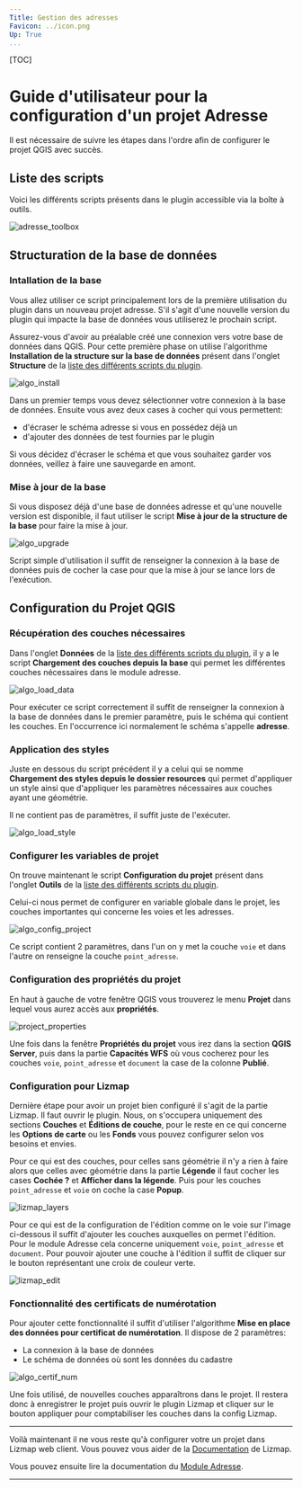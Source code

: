 ```yaml
---
Title: Gestion des adresses
Favicon: ../icon.png
Up: True
...
```


[TOC]


# Guide d'utilisateur pour la configuration d'un projet Adresse

Il est nécessaire de suivre les étapes dans l'ordre afin de configurer le projet QGIS avec succès.


## Liste des scripts

Voici les différents scripts présents dans le plugin accessible via la boîte à outils.

![adresse_toolbox](./adresse_toolbox.png)


## Structuration de la base de données 


### Intallation de la base

Vous allez utiliser ce script principalement lors de la première utilisation du plugin dans un nouveau 
projet adresse. S'il s'agit d'une nouvelle version du plugin qui impacte la base de données vous utiliserez 
le prochain script.

Assurez-vous d'avoir au préalable créé une connexion vers votre base de données dans QGIS.
Pour cette première phase on utilise l'algorithme **Installation de la structure sur la base de données** 
présent dans l'onglet **Structure** de la [liste des différents scripts du plugin](#liste-des-scripts).

![algo_install](../processing/gestion_adresse-create_database_structure.png)

Dans un premier temps vous devez sélectionner votre connexion à la base de données.
Ensuite vous avez deux cases à cocher qui vous permettent:
 * d'écraser le schéma adresse si vous en possédez déjà un 
 * d'ajouter des données de test fournies par le plugin

Si vous décidez d'écraser le schéma et que vous souhaitez garder vos données, veillez à faire une sauvegarde 
en amont.


### Mise à jour de la base

Si vous disposez déjà d'une base de données adresse et qu'une nouvelle version est disponible, il faut 
utiliser le script **Mise à jour de la structure de la base** pour faire la mise à jour.

![algo_upgrade](../processing/gestion_adresse-upgrade_database_structure.png)

Script simple d'utilisation il suffit de renseigner la connexion à la base de données puis de cocher la case 
pour que la mise à jour se lance lors de l'exécution.


## Configuration du Projet QGIS

### Récupération des couches nécessaires

Dans l'onglet **Données** de la [liste des différents scripts du plugin](#liste-des-scripts), il y a le 
script **Chargement des couches depuis la base** qui permet les différentes couches nécessaires dans le 
module adresse.

![algo_load_data](../processing/gestion_adresse-load_layers.png)

Pour exécuter ce script correctement il suffit de renseigner la connexion à la base de données dans le 
premier paramètre, puis le schéma qui contient les couches. En l'occurrence ici normalement le schéma 
s'appelle **adresse**.


### Application des styles

Juste en dessous du script précédent il y a celui qui se nomme **Chargement des styles depuis le dossier resources** 
qui permet d'appliquer un style ainsi que d'appliquer les paramètres nécessaires aux couches ayant une géométrie.

Il ne contient pas de paramètres, il suffit juste de l'exécuter.

![algo_load_style](../processing/gestion_adresse-load_styles.png)


### Configurer les variables de projet

On trouve maintenant le script **Configuration du projet** présent dans l'onglet **Outils** de la [liste des différents scripts du plugin](#liste-des-scripts).

Celui-ci nous permet de configurer en variable globale dans le projet, les couches importantes qui concerne 
les voies et les adresses.

![algo_config_project](../processing/gestion_adresse-config_project.png)

Ce script contient 2 paramètres, dans l'un on y met la couche `voie` et dans l'autre on renseigne la couche `point_adresse`.


### Configuration des propriétés du projet

En haut à gauche de votre fenêtre QGIS vous trouverez le menu **Projet** dans lequel vous aurez accès aux **propriétés**.

![project_properties](./properties_project.png)

Une fois dans la fenêtre **Propriétés du projet** vous irez dans la section **QGIS Server**, puis dans la 
partie **Capacités WFS** où vous cocherez pour les couches `voie`, `point_adresse` et `document` la case de la colonne 
**Publié**.


### Configuration pour Lizmap

Dernière étape pour avoir un projet bien configuré il s'agit de la partie Lizmap. Il faut ouvrir le plugin. 
Nous, on s'occupera uniquement des sections **Couches** et **Éditions  de couche**, pour le reste en ce qui 
concerne les **Options de carte** ou les **Fonds** vous pouvez configurer selon vos besoins et envies.

Pour ce qui est des couches, pour celles sans géométrie il n'y a rien à faire alors que celles avec géométrie 
dans la partie **Légende** il faut cocher les cases **Cochée ?** et **Afficher dans la légende**. 
Puis pour les couches `point_adresse` et `voie` on coche la case **Popup**.

![lizmap_layers](./lizmap_layer.png)

Pour ce qui est de la configuration de l'édition comme on le voie sur l'image ci-dessous il suffit d'ajouter 
les couches auxquelles on permet l'édition. Pour le module Adresse cela concerne uniquement `voie`, `point_adresse` 
et `document`. Pour pouvoir ajouter une couche à l'édition il suffit de cliquer sur le bouton représentant une 
croix de couleur verte.

![lizmap_edit](./lizmap_edit.png)

### Fonctionnalité des certificats de numérotation

Pour ajouter cette fonctionnalité il suffit d'utiliser l'algorithme 
**Mise en place des données pour certificat de numérotation**. Il dispose de 2 paramètres:

* La connexion à la base de données
* Le schéma de données où sont les données du cadastre

![algo_certif_num](../processing/gestion_adresse-data_parcelle.png)

Une fois utilisé, de nouvelles couches apparaîtrons dans le projet. Il restera donc à enregistrer le projet
puis ouvrir le plugin Lizmap et cliquer sur le bouton appliquer pour comptabiliser les couches dans la
config Lizmap.

___

Voilà maintenant il ne vous reste qu'à configurer votre un projet dans Lizmap web client. Vous pouvez vous 
aider de la [Documentation](https://docs.lizmap.com/next/fr/publish/lizmap_configuration.html) de Lizmap.

Vous pouvez ensuite lire la documentation du [Module Adresse](https://github.com/3liz/lizmap-adresse-module).

___